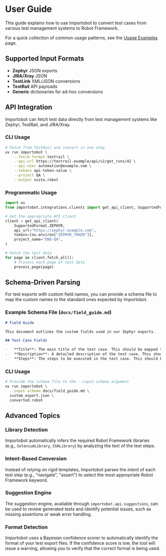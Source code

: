 # User Guide

This guide explains how to use Importobot to convert test cases from various test management systems to Robot Framework.

For a quick collection of common usage patterns, see the [Usage Examples](Usage-Examples.md) page.

## Supported Input Formats

- **Zephyr** JSON exports
- **JIRA/Xray** JSON
- **TestLink** XML/JSON conversions
- **TestRail** API payloads
- **Generic** dictionaries for ad-hoc conversions

## API Integration

Importobot can fetch test data directly from test management systems like Zephyr, TestRail, and JIRA/Xray.

### CLI Usage

```bash
# Fetch from TestRail and convert in one step
uv run importobot \
    --fetch-format testrail \
    --api-url https://testrail.example/api/v2/get_runs/42 \
    --api-user automation@example.com \
    --tokens api-token-value \
    --project QA \
    --output suite.robot
```

### Programmatic Usage

```python
import os
from importobot.integrations.clients import get_api_client, SupportedFormat

# Get the appropriate API client
client = get_api_client(
    SupportedFormat.ZEPHYR,
    api_url="https://zephyr.example.com",
    tokens=[os.environ["ZEPHYR_TOKEN"]],
    project_name="ENG-QA",
)

# Fetch the test data
for page in client.fetch_all():
    # Process each page of test data
    process_page(page)
```

## Schema-Driven Parsing

For test exports with custom field names, you can provide a schema file to map the custom names to the standard ones expected by Importobot.

### Example Schema File (`docs/field_guide.md`)

```markdown
# Field Guide

This document outlines the custom fields used in our Zephyr exports.

## Test Case Fields

-   **Title**: The main title of the test case. This should be mapped to the `name` field.
-   **Description**: A detailed description of the test case. This should be mapped to the `description` field.
-   **Steps**: The steps to be executed in the test case. This should be mapped to the `steps` field.
```

### CLI Usage

```bash
# Provide the schema file to the --input-schema argument
uv run importobot \
  --input-schema docs/field_guide.md \
  custom_export.json \
  converted.robot
```

## Advanced Topics

### Library Detection

Importobot automatically infers the required Robot Framework libraries (e.g., `SeleniumLibrary`, `SSHLibrary`) by analyzing the text of the test steps.

### Intent-Based Conversion

Instead of relying on rigid templates, Importobot parses the *intent* of each test step (e.g., "navigate", "assert") to select the most appropriate Robot Framework keyword.

### Suggestion Engine

The suggestion engine, available through `importobot.api.suggestions`, can be used to review generated tests and identify potential issues, such as missing assertions or weak error handling.

### Format Detection

Importobot uses a Bayesian confidence scorer to automatically identify the format of your test export files. If the confidence score is low, the tool will issue a warning, allowing you to verify that the correct format is being used.